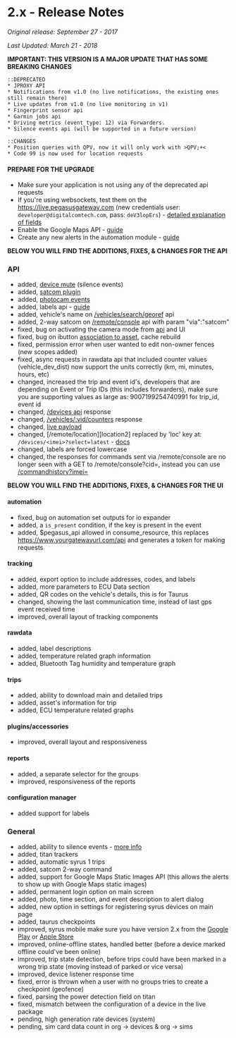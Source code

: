 # 2.x - Release Notes
*Original release: September 27 - 2017*

*Last Updated: March 21 - 2018*

**IMPORTANT: THIS VERSION IS A MAJOR UPDATE THAT HAS SOME BREAKING CHANGES**

```
::DEPRECATED
* JPROXY API
* Notifications from v1.0 (no live notifications, the existing ones still remain there)
* Live updates from v1.0 (no live monitoring in v1)
* Fingerprint sensor api
* Garmin jobs api
* Driving metrics (event_type: 12) via Forwarders.
* Silence events api (will be supported in a future version)

::CHANGES
* Position queries with QPV, now it will only work with >QPV;+<
* Code 99 is now used for location requests

```


#### PREPARE FOR THE UPGRADE
* Make sure your application is not using any of the deprecated api requests
* If you're using websockets, test them on the https://live.pegasusgateway.com (new credentials user: `developer@digitalcomtech.com`, pass: `deV3lopErs`) - [detailed explanation of fields](https://docs.pegasusgateway.com/#detailed-payload-description)
* Enable the Google Maps API - [guide](https://docs.google.com/document/d/18YW6txo0zMe5CtXA5ZbJL9646kTSUzG6Ql4PYFRqxlA/edit#heading=h.wpt5knpp4c6x)
* Create any new alerts in the automation module - [guide](https://drive.google.com/open?id=1tnYm8dZjizPcl_5bay2HhJ9uvqAKtvVlk_WyWLkTbAY)


**BELOW YOU WILL FIND THE ADDITIONS, FIXES, & CHANGES FOR THE API**

### API
* added, [device mute](https://pegasus1.pegasusgateway.com/api/docs/#api-DeviceMute) (silence events)
* added, [satcom plugin](https://pegasus1.pegasusgateway.com/api/docs/#api-Plugins-GetSatcom)
* added, [photocam events](https://pegasus1.pegasusgateway.com/api/docs/#api-Plugins-PhotocamPostEvent)
* added, labels api - [guide](https://support.digitalcomtech.com/working-with-labels-trabajando-con-labels/)
* added, vehicle's name on [/vehicles/search/georef](https://pegasus1.pegasusgateway.com/api/docs/#api-Search-SearchVehicles) api
* added, 2-way satcom on [/remote/console](https://pegasus1.pegasusgateway.com/api/docs/#api-remote_Legacy-RemoteConsoleCmd) api with param "via":"satcom"
* fixed, bug on activating the camera mode from [api](https://pegasus1.pegasusgateway.com/api/docs/#api-Plugins-PhotocamStateActivate) and UI
* fixed, bug on ibutton [association to asset](https://pegasus1.pegasusgateway.com/api/docs/#api-iButtons-UpdateIbutton), cache rebuild
* fixed, permission error when user wanted to edit non-owner fences (new scopes added)
* fixed, async requests in rawdata api that included counter values (vehicle_dev_dist) now support the units correctly (km, mi, minutes, hours, etc)
* changed, increased the trip and event id's, developers that are depending on Event or Trip IDs (this includes forwarders), make sure you are supporting values as large as: 9007199254740991 for trip_id, event id
* changed, [/devices api](https://pegasus1.pegasusgateway.com/api/docs/#api-Devices-GetDevice) response
* changed, [/vehicles/:vid/counters](https://docs.pegasusgateway.com/#vehicle-counters) response
* changed, [live payload](https://docs.pegasusgateway.com/#detailed-payload-description)
* changed, [/remote/location][location2] replaced by 'loc' key at: `/devices/<imei>?select=latest`  - [docs](https://pegasus1.pegasusgateway.com/api/docs/#api-remote_Legacy-RemoteLocationLast)
* changed, labels are forced lowercase
* changed, the responses for commands sent via /remote/console are no longer seen with a GET to /remote/console?cid=<cid>, instead you can use [/commandhistory?imei=<imei>](https://pegasus1.pegasusgateway.com/api/docs/#api-remote_Legacy-RemoteCommandHistory)


**BELOW YOU WILL FIND THE ADDITIONS, FIXES, & CHANGES FOR THE UI**

#### automation
* fixed, bug on automation set outputs for io expander
* added, a `is_present` condition, if the key is present in the event
* added, $pegasus_api allowed in consume_resource, this replaces https://www.yourgatewayurl.com/api and generates a token for making requests

#### tracking
* added, export option to include addresses, codes, and labels
* added, more parameters to ECU Data section
* added, QR codes on the vehicle's details, this is for Taurus
* changed, showing the last communication time, instead of last gps event received time
* improved, overall layout of tracking components

#### rawdata
* added, label descriptions 
* added, temperature related graph information
* added, Bluetooth Tag humidity and temperature graph 

#### trips
* added, ability to download main and detailed trips
* added, asset's information for trip
* added, ECU temperature related graphs

#### plugins/accessories 
* improved, overall layout and responsiveness

#### reports
* added, a separate selector for the groups
* improved, responsiveness of the reports 

#### configuration manager
* added support for labels

### General
* added, ability to silence events - [more info](https://docs.pegasusgateway.com/#device-mute)
* added, titan trackers
* added, automatic syrus 1 trips
* added, satcom 2-way command
* added, support for Google Maps Static Images API (this allows the alerts to show up with Google Maps static images)
* added, permanent login option on main screen
* added, photo, time section, and event description to alert dialog
* added, new option in settings for registering syrus devices on main page
* added, taurus checkpoints
* improved, syrus mobile make sure you have version 2.x from the [Google Play](https://play.google.com/store/apps/details?id=com.syrus.app) or [Apple Store](https://itunes.apple.com/us/app/syrus-mobile/id910791550?ls=1&mt=8)
* improved, online-offline states, handled better (before a device marked offline could've been online)
* improved, trip state detection, before trips could have been marked in a wrong trip state (moving instead of parked or vice versa)
* improved, device listener response time
* fixed, error is thrown when a user with no groups tries to create a checkpoint (geofence)
* fixed, parsing the power detection field on titan
* fixed, mismatch between the configuration of a device in the live package
* pending, high generation rate devices (system)
* pending, sim card data count in org -> devices & org -> sims
